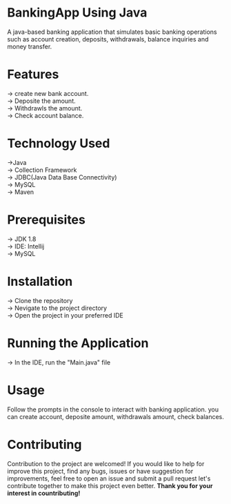 # BankingApp Using Java
A java-based banking application that simulates basic banking operations such as account creation, deposits, withdrawals, balance inquiries and money transfer.

# Features

-> create new bank account.<br>  -> Deposite the amount.<br>  -> Withdrawls the amount.<br>  -> Check account balance.

# Technology Used

->Java <br> -> Collection Framework <br> -> JDBC(Java Data Base Connectivity)<br> -> MySQL<br> -> Maven

# Prerequisites

-> JDK 1.8 <br> -> IDE: Intellij <br> -> MySQL

# Installation

-> Clone the repository<br> -> Nevigate to the project directory <br> -> Open the project in your preferred IDE <br> 

# Running the Application

-> In the IDE, run the "Main.java" file <br>

# Usage

Follow the prompts in the console to interact with banking application. you can create account, deposite amount, withdrawals amount, check balances.

# Contributing
Contribution to the project are welcomed! If you would like to help for improve this project, find any bugs, issues or have suggestion for improvements, feel free to open an issue and submit a pull request let's contribute together to make this project even better. **Thank you for your interest in countributing!**
